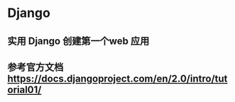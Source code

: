 # Django
 ## 实用 Django 创建第一个web 应用
 ## 参考官方文档 https://docs.djangoproject.com/en/2.0/intro/tutorial01/
